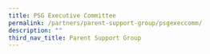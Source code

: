 ```yaml
---
title: PSG Executive Committee
permalink: /partners/parent-support-group/psgexeccomm/
description: ""
third_nav_title: Parent Support Group
---
```


